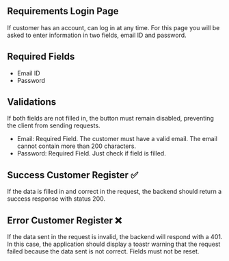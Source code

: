 ## Requirements Login Page

If customer has an account, can log in at any time. For this page you will be asked to enter information in two fields, email ID and password.

## Required Fields

- Email ID
- Password

## Validations

If both fields are not filled in, the button must remain disabled, preventing the client from sending requests.

- Email: Required Field. The customer must have a valid email. The email cannot contain more than 200 characters.
- Password: Required Field. Just check if field is filled.

## Success Customer Register ✅

If the data is filled in and correct in the request, the backend should return a success response with status 200.

## Error Customer Register ❌

If the data sent in the request is invalid, the backend will respond with a 401. In this case, the application should display a toastr warning that the request failed because the data sent is not correct. Fields must not be reset.
